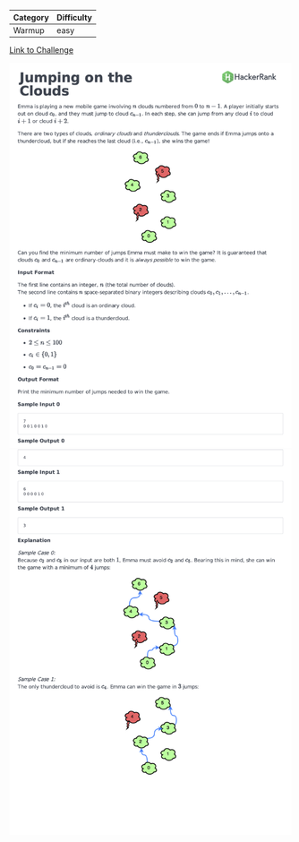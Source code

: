 | Category | Difficulty |
| -------- | ---------- |
| Warmup   | easy       |

[Link to Challenge](https://www.hackerrank.com/challenges/jumping-on-the-clouds/problem)

![Description Part 1](./Description1.png)
![Description Part 2](./Description2.png)

